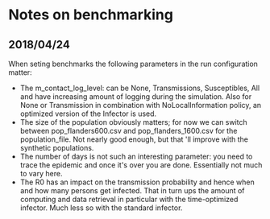 # Notes on benchmarking


## 2018/04/24
When seting benchmarks the following parameters in the run configuration matter:

* The m\_contact\_log\_level: can be None, Transmissions, Susceptibles, All and have increasing amount of logging during the simulation. Also for None or Transmission in combination with NoLocalInformation policy, an optimized version of the Infector is used.
* The size of the population obviously matters; for now we can switch between pop\_flanders600.csv and pop\_flanders_1600.csv for the population\_file. Not nearly good enough, but that 'll improve with the synthetic populations.
* The number of days is not such an interesting parameter: you need to trace the epidemic and once it's over you are done. Essentially not much to vary here.
* The R0 has an impact on the transmission probability and hence when and how many persons get infected. That in turn ups the amount of computing and data retrieval in particular with the time-optimized infector. Much less so with the standard infector.
